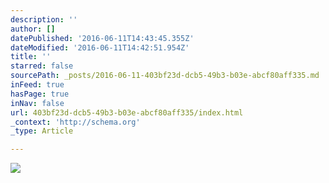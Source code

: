 ```yaml
---
description: ''
author: []
datePublished: '2016-06-11T14:43:45.355Z'
dateModified: '2016-06-11T14:42:51.954Z'
title: ''
starred: false
sourcePath: _posts/2016-06-11-403bf23d-dcb5-49b3-b03e-abcf80aff335.md
inFeed: true
hasPage: true
inNav: false
url: 403bf23d-dcb5-49b3-b03e-abcf80aff335/index.html
_context: 'http://schema.org'
_type: Article

---
```

![](https://the-grid-user-content.s3-us-west-2.amazonaws.com/10ea8871-f582-4b67-a34f-b2203a2366b8.jpg)